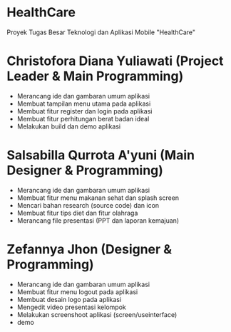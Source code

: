 # HealthCare
Proyek Tugas Besar Teknologi dan Aplikasi Mobile "HealthCare"
# Christofora Diana Yuliawati (Project Leader & Main Programming)
- Merancang ide dan gambaran umum aplikasi
- Membuat tampilan menu utama pada aplikasi
- Membuat fitur register dan login pada aplikasi
- Membuat fitur perhitungan berat badan ideal
- Melakukan build dan demo aplikasi
# Salsabilla Qurrota A'yuni (Main Designer & Programming)
- Merancang ide dan gambaran umum aplikasi
- Membuat fitur menu makanan sehat dan splash screen
- Mencari bahan research (source code) dan icon 
- Membuat fitur tips diet dan fitur olahraga
- Merancang file presentasi  (PPT dan laporan kemajuan)
# Zefannya Jhon (Designer & Programming)
- Merancang ide dan gambaran umum aplikasi
- Membuat fitur menu logout pada aplikasi
- Membuat desain logo pada aplikasi 
- Mengedit video presentasi kelompok 
- Melakukan screenshoot aplikasi (screen/useinterface)
- demo




